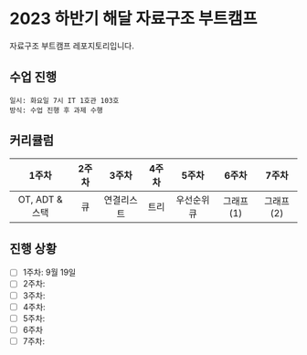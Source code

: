 # 2023 하반기 해달 자료구조 부트캠프
자료구조 부트캠프 레포지토리입니다.

## 수업 진행
```
일시: 화요일 7시 IT 1호관 103호
방식: 수업 진행 후 과제 수행
```

## 커리큘럼

|1주차|2주차|3주차|4주차|5주차|6주차|7주차|
|:-:|:-:|:-:|:-:|:-:|:-:|:-:|
|OT, ADT & 스택|큐|연결리스트|트리|우선순위 큐|그래프(1)|그래프(2)|

## 진행 상황
- [ ] 1주차: 9월 19일
- [ ] 2주차:
- [ ] 3주차:
- [ ] 4주차:
- [ ] 5주차:
- [ ] 6주차
- [ ] 7주차:
